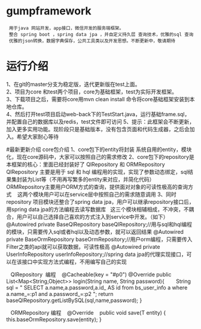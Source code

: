 # gumpframework
     用于java 网站开发，app接口，微信开发的服务端框架。  
     整合 spring boot ，spring data jpa ，并自定义持久层 查询技术，优雅的sql 查询 
     优雅的json转换，数据字典保存，公共工具类以及开发思想。不断更新中，敬请期待
# 运行介绍
1、在git的master分支为稳定版，迭代更新版在test上面。  
2、项目为core 和test两个项目，core为基础框架，test为实际开发框架。  
3、下载项目之后，需要将core用mvn clean install 命令将core基础框架安装到本地仓库。  
4、然后打开test项目启动web-back下的TestStart.java，运行基础frame.sql，并配置自己的数据库以及redis，test文件即可访问 
5、提示：此框架会不断更新，加入更多实用功能。现阶段只是基础版本，没有包含页面和代码生成器，之后会加入。希望大家耐心等待

#最新更新介绍
 core包介绍
 1、core包下的entity将封装 系统自用的entity，模块化，现在core源码中，大家可以按照自己的需求修改
 2、core包下的repository是本框架的核心：里面已经封装好了 QlRepository 和 ORMRepository 
    QlRepository 主要是用于 sql 和 hql 编程用的实现，实现了参数动态绑定，sql结果集封装为List<map>等（不用再写繁多的entity来对应，并简化代码）
    ORMRepository主要用户ORM方式的查询，提供面对对象的可读性极高的查询方式
    这两个模块用户可以在service层中按照自己的需求随意调用
 3、同时repository 项目模块还整合了spring data jpa，用户可以继承repository接口后，用spring data jpa的方法编程去读写数据库
   这三个模块相辅相成，不冲突，不耦合，用户可以自己选择自己喜欢的方式注入到service中开发。（如下）
    
    @Autowired
    private BaseQlRepository baseQlRepository;//用与sql和hql编程的模块，只需要传入sql或者hql以及动态参数，就可以返回结果
    @Autowired
    private BaseOrmRepository baseOrmRepository;//用户orm编程，只需要传入Filter之类的api就可以获取数据，可读性极高
    @Autowired
    private UserInfoRepository userInfoRepository;//spring data jpa的代理实现接口，可以在该接口中实现方法式编程，不用编写自己的实现
    
    QlRepository  编程
    @Cacheable(key = "#p0")
    @Override
    public List<Map<String,Object>> login(String name, String password){
        String sql = " SELECT a.name,a.password,a.id_ AS id from bs_user_info a where a.name_=:p1 and a.password_=:p2 ";
        return baseQlRepository.getListBySQL(sql,name,password);
    }
    
    ORMRepository 编程
    @Override
    public void save(T entity) {
        this.baseOrmRepository.save(entity);
    }
    
    
    
